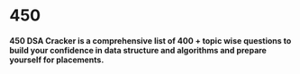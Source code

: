 # 450
#### 450 DSA Cracker is a comprehensive list of 400 + topic wise questions to build your confidence in data structure and algorithms and prepare yourself for placements.
